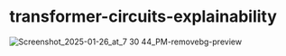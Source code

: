 # transformer-circuits-explainability

![Screenshot_2025-01-26_at_7 30 44_PM-removebg-preview](https://github.com/user-attachments/assets/29958069-0be0-43da-8923-f0862d3e8076)
